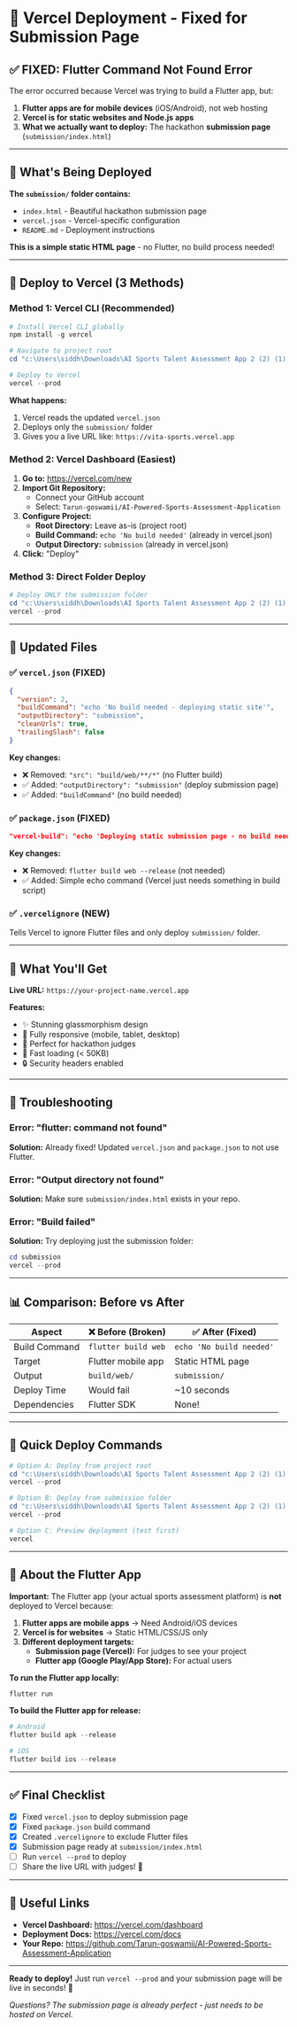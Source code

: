 # 🚀 Vercel Deployment - Fixed for Submission Page

## ✅ FIXED: Flutter Command Not Found Error

The error occurred because Vercel was trying to build a Flutter app, but:
1. **Flutter apps are for mobile devices** (iOS/Android), not web hosting
2. **Vercel is for static websites and Node.js apps**
3. **What we actually want to deploy:** The hackathon **submission page** (`submission/index.html`)

---

## 📁 What's Being Deployed

**The `submission/` folder contains:**
- `index.html` - Beautiful hackathon submission page
- `vercel.json` - Vercel-specific configuration
- `README.md` - Deployment instructions

**This is a simple static HTML page** - no Flutter, no build process needed!

---

## 🎯 Deploy to Vercel (3 Methods)

### Method 1: Vercel CLI (Recommended)

```powershell
# Install Vercel CLI globally
npm install -g vercel

# Navigate to project root
cd "c:\Users\siddh\Downloads\AI Sports Talent Assessment App 2 (2) (1) (1)\src\FLUTTER KA CODEBASE\sports_assessment_app"

# Deploy to Vercel
vercel --prod
```

**What happens:**
1. Vercel reads the updated `vercel.json`
2. Deploys only the `submission/` folder
3. Gives you a live URL like: `https://vita-sports.vercel.app`

### Method 2: Vercel Dashboard (Easiest)

1. **Go to:** https://vercel.com/new
2. **Import Git Repository:**
   - Connect your GitHub account
   - Select: `Tarun-goswamii/AI-Powered-Sports-Assessment-Application`
3. **Configure Project:**
   - **Root Directory:** Leave as-is (project root)
   - **Build Command:** `echo 'No build needed'` (already in vercel.json)
   - **Output Directory:** `submission` (already in vercel.json)
4. **Click:** "Deploy"

### Method 3: Direct Folder Deploy

```powershell
# Deploy ONLY the submission folder
cd "c:\Users\siddh\Downloads\AI Sports Talent Assessment App 2 (2) (1) (1)\src\FLUTTER KA CODEBASE\sports_assessment_app\submission"
vercel --prod
```

---

## 📝 Updated Files

### ✅ `vercel.json` (FIXED)
```json
{
  "version": 2,
  "buildCommand": "echo 'No build needed - deploying static site'",
  "outputDirectory": "submission",
  "cleanUrls": true,
  "trailingSlash": false
}
```

**Key changes:**
- ❌ Removed: `"src": "build/web/**/*"` (no Flutter build)
- ✅ Added: `"outputDirectory": "submission"` (deploy submission page)
- ✅ Added: `"buildCommand"` (no build needed)

### ✅ `package.json` (FIXED)
```json
"vercel-build": "echo 'Deploying static submission page - no build needed'"
```

**Key changes:**
- ❌ Removed: `flutter build web --release` (not needed)
- ✅ Added: Simple echo command (Vercel just needs something in build script)

### ✅ `.vercelignore` (NEW)
Tells Vercel to ignore Flutter files and only deploy `submission/` folder.

---

## 🎨 What You'll Get

**Live URL:** `https://your-project-name.vercel.app`

**Features:**
- ✨ Stunning glassmorphism design
- 📱 Fully responsive (mobile, tablet, desktop)
- 🎯 Perfect for hackathon judges
- 🚀 Fast loading (< 50KB)
- 🔒 Security headers enabled

---

## 🐛 Troubleshooting

### Error: "flutter: command not found"
**Solution:** Already fixed! Updated `vercel.json` and `package.json` to not use Flutter.

### Error: "Output directory not found"
**Solution:** Make sure `submission/index.html` exists in your repo.

### Error: "Build failed"
**Solution:** Try deploying just the submission folder:
```powershell
cd submission
vercel --prod
```

---

## 📊 Comparison: Before vs After

| Aspect | ❌ Before (Broken) | ✅ After (Fixed) |
|--------|-------------------|------------------|
| Build Command | `flutter build web` | `echo 'No build needed'` |
| Target | Flutter mobile app | Static HTML page |
| Output | `build/web/` | `submission/` |
| Deploy Time | Would fail | ~10 seconds |
| Dependencies | Flutter SDK | None! |

---

## 🎯 Quick Deploy Commands

```powershell
# Option A: Deploy from project root
cd "c:\Users\siddh\Downloads\AI Sports Talent Assessment App 2 (2) (1) (1)\src\FLUTTER KA CODEBASE\sports_assessment_app"
vercel --prod

# Option B: Deploy from submission folder
cd "c:\Users\siddh\Downloads\AI Sports Talent Assessment App 2 (2) (1) (1)\src\FLUTTER KA CODEBASE\sports_assessment_app\submission"
vercel --prod

# Option C: Preview deployment (test first)
vercel
```

---

## 📱 About the Flutter App

**Important:** The Flutter app (your actual sports assessment platform) is **not** deployed to Vercel because:

1. **Flutter apps are mobile apps** → Need Android/iOS devices
2. **Vercel is for websites** → Static HTML/CSS/JS only
3. **Different deployment targets:**
   - **Submission page (Vercel):** For judges to see your project
   - **Flutter app (Google Play/App Store):** For actual users

**To run the Flutter app locally:**
```powershell
flutter run
```

**To build the Flutter app for release:**
```powershell
# Android
flutter build apk --release

# iOS
flutter build ios --release
```

---

## ✅ Final Checklist

- [x] Fixed `vercel.json` to deploy submission page
- [x] Fixed `package.json` build command
- [x] Created `.vercelignore` to exclude Flutter files
- [x] Submission page ready at `submission/index.html`
- [ ] Run `vercel --prod` to deploy
- [ ] Share the live URL with judges! 🎉

---

## 🔗 Useful Links

- **Vercel Dashboard:** https://vercel.com/dashboard
- **Deployment Docs:** https://vercel.com/docs
- **Your Repo:** https://github.com/Tarun-goswamii/AI-Powered-Sports-Assessment-Application

---

**Ready to deploy!** Just run `vercel --prod` and your submission page will be live in seconds! 🚀

*Questions? The submission page is already perfect - just needs to be hosted on Vercel.*
